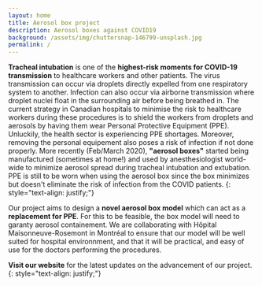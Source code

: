 ```yaml
---
layout: home
title: Aerosol box project
description: Aerosol boxes against COVID19
background: /assets/img/chuttersnap-146799-unsplash.jpg
permalink: /
---
```


**Tracheal intubation** is one of the **highest-risk moments for COVID-19 transmission** to healthcare workers and other patients. The virus transmission can occur via droplets directly expelled from one respiratory system to another. Infection can also occur via airborne transmission where droplet nuclei float in the surrounding air before being breathed in. The current strategy in Canadian hospitals to minimise the risk to healthcare workers during these procedures is to shield the workers from droplets and aerosols by having them wear Personal Protective Equipment (PPE). Unluckily, the health sector is experiencing PPE shortages. Moreover, removing the personal equipement also poses a risk of infection if not done properly. More recently (Feb/March 2020), **"aerosol boxes"** started being manufactured (sometimes at home!) and used by anesthesiologist world-wide to minimize aerosol spread during tracheal intubation and extubation. PPE is still to be worn when using the aerosol box since the box minimizes but doesn't eliminate the risk of infection from the COVID patients.
{: style="text-align: justify;"}

Our project aims to design a **novel aerosol box model** which can act as a **replacement for PPE**. For this to be feasible, the box model will need to garanty aerosol containement. We are collaborating with Hôpital Maisonneuve-Rosemont in Montréal to ensure that our model will be well suited for hospital environnment, and that it will be practical, and easy of use for the doctors performing the procedures. 

**Visit our website** for the latest updates on the advancement of our project. 
{: style="text-align: justify;"}